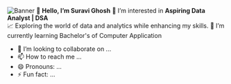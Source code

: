 ![Banner](https://user-images.githubusercontent.com/74038190/212748842-9fcbad5b-6173-4175-8a61-521f3dbb7514.gif)
👋 **Hello, I’m Suravi Ghosh**
👀 I’m interested in **Aspiring Data Analyst | DSA**<BR>
📈 Exploring the world of data and analytics while enhancing my skills.
🌱 I’m currently learning Bachelor's of Computer Application
- 💞️ I’m looking to collaborate on ...
- 📫 How to reach me ...
- 😄 Pronouns: ...
- ⚡ Fun fact: ...

<!---
SuraviGhosh45/SuraviGhosh45 is a ✨ special ✨ repository because its `README.md` (this file) appears on your GitHub profile.
You can click the Preview link to take a look at your changes.
--->
